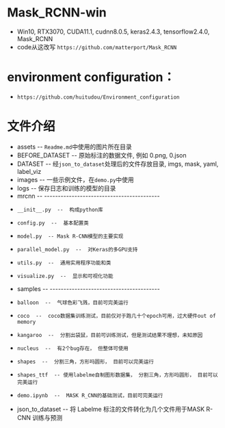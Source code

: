 # Mask_RCNN-win
* Win10, RTX3070, CUDA11.1, cudnn8.0.5, keras2.4.3, tensorflow2.4.0, Mask_RCNN
* code从这改写 `https://github.com/matterport/Mask_RCNN`

# environment configuration：
* `https://github.com/huitudou/Environment_configuration`

# 文件介绍
* assets -- `Readme.md`中使用的图片所在目录
* BEFORE_DATASET -- 原始标注的数据文件, 例如 0.png, 0.json
* DATASET -- 经`json_to_dataset`处理后的文件存放目录, imgs, mask, yaml, label_viz
* images -- 一些示例文件，在`demo.py`中使用
* logs -- 保存日志和训练的模型的目录
* mrcnn -- ------------------------------------------
*     __init__.py  --  构成python库
*     config.py  --  基本配置类
*     model.py  -- Mask R-CNN模型的主要实现
*     parallel_model.py  --  对Keras的多GPU支持
*     utils.py  --  通用实用程序功能和类
*     visualize.py  --  显示和可视化功能
* samples -- ----------------------------------------
*     balloon  --  气球色彩飞溅，目前可完美运行
*     coco  --  coco数据集训练测试，目前仅对于跑几十个epoch可用，过大硬件out of memory
*     kangaroo  --  分割出袋鼠，目前可训练测试，但是测试结果不理想，未知原因
*     nucleus  --  有2个bug存在， 但整体可使用
*     shapes  --  分割三角，方形吗圆形， 目前可以完美运行
*     shapes_ttf  -- 使用labelme自制图形数据集， 分割三角，方形吗圆形， 目前可以完美运行
*     demo.ipynb  --  MASK R_CNN的基础测试，目前可完美运行
* json_to_dataset  --  将 Labelme 标注的文件转化为几个文件用于MASK R-CNN 训练与预测

# 
